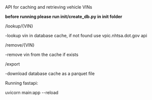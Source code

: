API for caching and retrieving vehicle VINs

**before running please run init/create_db.py in init folder**

/lookup/{VIN}

-lookup vin in database cache, if not found use vpic.nhtsa.dot.gov api

/remove/{VIN}

-remove vin from the cache if exists

/export

-download database cache as a parquet file

Running fastapi:

uvicorn main:app --reload